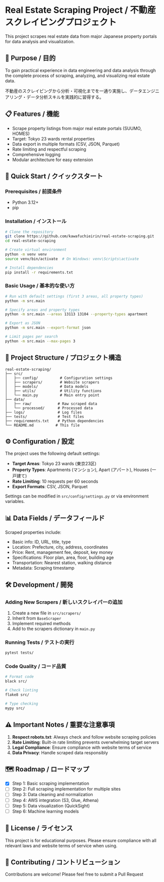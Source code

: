 # Real Estate Scraping Project / 不動産スクレイピングプロジェクト

This project scrapes real estate data from major Japanese property portals for data analysis and visualization.

## 🎯 Purpose / 目的

To gain practical experience in data engineering and data analysis through the complete process of scraping, analyzing, and visualizing real estate data.

不動産のスクレイピングから分析・可視化までを一通り実施し、データエンジニアリング・データ分析スキルを実践的に習得する。

## 📋 Features / 機能

- Scrape property listings from major real estate portals (SUUMO, HOMES)
- Target: Tokyo 23 wards rental properties
- Data export in multiple formats (CSV, JSON, Parquet)
- Rate limiting and respectful scraping
- Comprehensive logging
- Modular architecture for easy extension

## 🚀 Quick Start / クイックスタート

### Prerequisites / 前提条件

- Python 3.12+
- pip

### Installation / インストール

```bash
# Clone the repository
git clone https://github.com/kawafuchieirin/real-estate-scraping.git
cd real-estate-scraping

# Create virtual environment
python -m venv venv
source venv/bin/activate  # On Windows: venv\Scripts\activate

# Install dependencies
pip install -r requirements.txt
```

### Basic Usage / 基本的な使い方

```bash
# Run with default settings (first 3 areas, all property types)
python -m src.main

# Specify areas and property types
python -m src.main --areas 13113 13104 --property-types apartment

# Export as JSON
python -m src.main --export-format json

# Limit pages per search
python -m src.main --max-pages 3
```

## 📁 Project Structure / プロジェクト構造

```
real-estate-scraping/
├── src/
│   ├── config/          # Configuration settings
│   ├── scrapers/        # Website scrapers
│   ├── models/          # Data models
│   ├── utils/           # Utility functions
│   └── main.py          # Main entry point
├── data/
│   ├── raw/            # Raw scraped data
│   └── processed/      # Processed data
├── logs/               # Log files
├── tests/              # Test files
├── requirements.txt    # Python dependencies
└── README.md          # This file
```

## ⚙️ Configuration / 設定

The project uses the following default settings:

- **Target Areas**: Tokyo 23 wards (東京23区)
- **Property Types**: Apartments (マンション), Apart (アパート), Houses (一戸建て)
- **Rate Limiting**: 10 requests per 60 seconds
- **Export Formats**: CSV, JSON, Parquet

Settings can be modified in `src/config/settings.py` or via environment variables.

## 📊 Data Fields / データフィールド

Scraped properties include:

- Basic info: ID, URL, title, type
- Location: Prefecture, city, address, coordinates
- Price: Rent, management fee, deposit, key money
- Specifications: Floor plan, area, floor, building age
- Transportation: Nearest station, walking distance
- Metadata: Scraping timestamp

## 🛠️ Development / 開発

### Adding New Scrapers / 新しいスクレイパーの追加

1. Create a new file in `src/scrapers/`
2. Inherit from `BaseScraper`
3. Implement required methods
4. Add to the scrapers dictionary in `main.py`

### Running Tests / テストの実行

```bash
pytest tests/
```

### Code Quality / コード品質

```bash
# Format code
black src/

# Check linting
flake8 src/

# Type checking
mypy src/
```

## ⚠️ Important Notes / 重要な注意事項

1. **Respect robots.txt**: Always check and follow website scraping policies
2. **Rate Limiting**: Built-in rate limiting prevents overwhelming target servers
3. **Legal Compliance**: Ensure compliance with website terms of service
4. **Data Privacy**: Handle scraped data responsibly

## 🗺️ Roadmap / ロードマップ

- [x] Step 1: Basic scraping implementation
- [ ] Step 2: Full scraping implementation for multiple sites
- [ ] Step 3: Data cleaning and normalization
- [ ] Step 4: AWS integration (S3, Glue, Athena)
- [ ] Step 5: Data visualization (QuickSight)
- [ ] Step 6: Machine learning models

## 📄 License / ライセンス

This project is for educational purposes. Please ensure compliance with all relevant laws and website terms of service when using.

## 🤝 Contributing / コントリビューション

Contributions are welcome! Please feel free to submit a Pull Request
